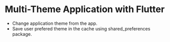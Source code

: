 # Multi-Theme Application with Flutter

- Change application theme from the app.
- Save user prefered theme in the cache using shared_preferences package.
